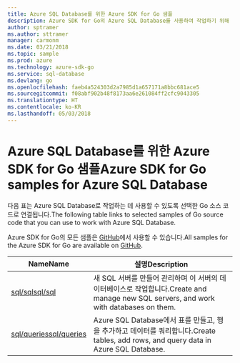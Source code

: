 ```yaml
---
title: Azure SQL Database를 위한 Azure SDK for Go 샘플
description: Azure SDK for Go의 Azure SQL Database를 사용하여 작업하기 위해 선택한 샘플입니다.
author: sptramer
ms.author: sttramer
manager: carmonm
ms.date: 03/21/2018
ms.topic: sample
ms.prod: azure
ms.technology: azure-sdk-go
ms.service: sql-database
ms.devlang: go
ms.openlocfilehash: faeb4a524303d2a7985d1a657171a8bbc681ace5
ms.sourcegitcommit: f08abf902b48f8173aa6e261084ff2cfc9043305
ms.translationtype: HT
ms.contentlocale: ko-KR
ms.lasthandoff: 05/03/2018
---
```

# <a name="azure-sdk-for-go-samples-for-azure-sql-database"></a><span data-ttu-id="c6567-103">Azure SQL Database를 위한 Azure SDK for Go 샘플</span><span class="sxs-lookup"><span data-stu-id="c6567-103">Azure SDK for Go samples for Azure SQL Database</span></span>

<span data-ttu-id="c6567-104">다음 표는 Azure SQL Database로 작업하는 데 사용할 수 있도록 선택한 Go 소스 코드로 연결됩니다.</span><span class="sxs-lookup"><span data-stu-id="c6567-104">The following table links to selected samples of Go source code that you can use to work with Azure SQL Database.</span></span>

<span data-ttu-id="c6567-105">Azure SDK for Go의 모든 샘플은 [GitHub](https://github.com/Azure-Samples/azure-sdk-for-go-samples)에서 사용할 수 있습니다.</span><span class="sxs-lookup"><span data-stu-id="c6567-105">All samples for the Azure SDK for Go are available on [GitHub](https://github.com/Azure-Samples/azure-sdk-for-go-samples).</span></span>

| <span data-ttu-id="c6567-106">Name</span><span class="sxs-lookup"><span data-stu-id="c6567-106">Name</span></span> | <span data-ttu-id="c6567-107">설명</span><span class="sxs-lookup"><span data-stu-id="c6567-107">Description</span></span> |
|------|-------------|
| [<span data-ttu-id="c6567-108">sql/sql</span><span class="sxs-lookup"><span data-stu-id="c6567-108">sql/sql</span></span>](https://github.com/Azure-Samples/azure-sdk-for-go-samples/blob/master/sql/sql.go) | <span data-ttu-id="c6567-109">새 SQL 서버를 만들어 관리하며 이 서버의 데이터베이스로 작업합니다.</span><span class="sxs-lookup"><span data-stu-id="c6567-109">Create and manage new SQL servers, and work with databases on them.</span></span> |
| [<span data-ttu-id="c6567-110">sql/queries</span><span class="sxs-lookup"><span data-stu-id="c6567-110">sql/queries</span></span>](https://github.com/Azure-Samples/azure-sdk-for-go-samples/blob/master/sql/queries.go) | <span data-ttu-id="c6567-111">Azure SQL Database에서 표를 만들고, 행을 추가하고 데이터를 쿼리합니다.</span><span class="sxs-lookup"><span data-stu-id="c6567-111">Create tables, add rows, and query data in Azure SQL Database.</span></span> |
